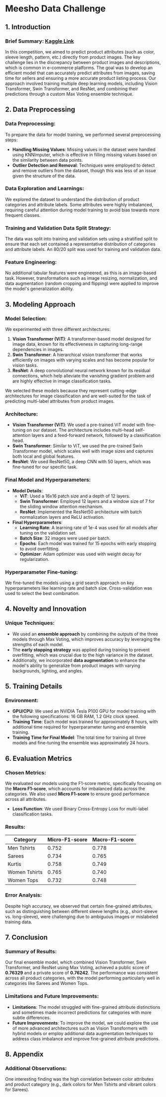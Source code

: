 # Meesho Data Challenge

## 1. Introduction

### Brief Summary: [Kaggle Link](https://www.kaggle.com/competitions/visual-taxonomy)
In this competition, we aimed to predict product attributes (such as color, sleeve length, pattern, etc.) directly from product images. The key challenge lies in the discrepancy between product images and descriptions, which is common in e-commerce platforms. The goal was to develop an efficient model that can accurately predict attributes from images, saving time for sellers and ensuring a more accurate product listing process. Our approach involved training multiple deep learning models, including Vision Transformer, Swin Transformer, and ResNet, and combining their predictions through a custom Max Voting ensemble technique.

## 2. Data Preprocessing

### Data Preprocessing:
To prepare the data for model training, we performed several preprocessing steps:
- **Handling Missing Values**: Missing values in the dataset were handled using KNNImputer, which is effective in filling missing values based on the similarity between data points.
- **Outlier Detection and Removal**: Techniques were employed to detect and remove outliers from the dataset, though this was less of an issue given the structure of the data.

### Data Exploration and Learnings:
We explored the dataset to understand the distribution of product categories and attribute labels. Some attributes were highly imbalanced, requiring careful attention during model training to avoid bias towards more frequent classes.

### Training and Validation Data Split Strategy:
The data was split into training and validation sets using a stratified split to ensure that each set contained a representative distribution of categories and attribute labels. An 80/20 split was used for training and validation data.

### Feature Engineering:
No additional tabular features were engineered, as this is an image-based task. However, transformations such as image resizing, normalization, and data augmentation (random cropping and flipping) were applied to improve the model's generalization ability.

## 3. Modeling Approach

### Model Selection:
We experimented with three different architectures:
1. **Vision Transformer (ViT)**: A transformer-based model designed for image data, known for its effectiveness in capturing long-range dependencies in images.
2. **Swin Transformer**: A hierarchical vision transformer that works efficiently on images with varying scales and has become popular for vision tasks.
3. **ResNet**: A deep convolutional neural network known for its residual connections, which help alleviate the vanishing gradient problem and are highly effective in image classification tasks.

We selected these models because they represent cutting-edge architectures for image classification and are well-suited for the task of predicting multi-label attributes from product images.

### Architecture:
- **Vision Transformer (ViT)**: We used a pre-trained ViT model with fine-tuning on our dataset. The architecture includes multi-head self-attention layers and a feed-forward network, followed by a classification head.
- **Swin Transformer**: Similar to ViT, we used the pre-trained Swin Transformer model, which scales well with image sizes and captures both local and global features.
- **ResNet**: We used ResNet50, a deep CNN with 50 layers, which was fine-tuned for our specific task.

### Final Model and Hyperparameters:
- **Model Details**:
  - **ViT**: Used a 16x16 patch size and a depth of 12 layers.
  - **Swin Transformer**: Employed 12 layers and a window size of 7 for the sliding window attention mechanism.
  - **ResNet**: Implemented the ResNet50 architecture with batch normalization layers and ReLU activation.
- **Final Hyperparameters**:
  - **Learning Rate**: A learning rate of 1e-4 was used for all models after tuning on the validation set.
  - **Batch Size**: 32 images were used per batch.
  - **Epochs**: Each model was trained for 15 epochs with early stopping to avoid overfitting.
  - **Optimizer**: Adam optimizer was used with weight decay for regularization.

### Hyperparameter Fine-tuning:
We fine-tuned the models using a grid search approach on key hyperparameters like learning rate and batch size. Cross-validation was used to select the best combination.

## 4. Novelty and Innovation

### Unique Techniques:
- We used an **ensemble approach** by combining the outputs of the three models through Max Voting, which improves accuracy by leveraging the strengths of each model.
- The **early stopping strategy** was applied during training to prevent overfitting, which was crucial due to the high variance in the dataset.
- Additionally, we incorporated **data augmentation** to enhance the model's ability to generalize from product images with varying backgrounds, lighting, and angles.

## 5. Training Details

### Environment:
- **GPU/CPU**: We used an NVIDIA Tesla P100 GPU for model training with the following specifications: 16 GB RAM, 1.2 GHz clock speed.
- **Training Time**: Each model was trained for approximately 8 hours, with additional time required for hyperparameter tuning and ensemble training.
- **Training Time for Final Model**: The total time for training all three models and fine-tuning the ensemble was approximately 24 hours.

## 6. Evaluation Metrics

### Chosen Metrics:
We evaluated our models using the F1-score metric, specifically focusing on the **Macro F1-score**, which accounts for imbalanced data across the categories. We also used **Micro F1-score** to ensure good performance across all attributes.
- **Loss Function**: We used Binary Cross-Entropy Loss for multi-label classification tasks.

### Results:

| Category      | Micro-F1-score | Macro-F1-score |
|---------------|----------------|----------------|
| Men Tshirts   | 0.752          | 0.778          |
| Sarees        | 0.734          | 0.765          |
| Kurtis        | 0.758          | 0.749          |
| Women Tshirts | 0.765          | 0.740          |
| Women Tops    | 0.732          | 0.748          |

### Error Analysis:
Despite high accuracy, we observed that certain fine-grained attributes, such as distinguishing between different sleeve lengths (e.g., short-sleeve vs. long-sleeve), were challenging due to ambiguous images or mislabeled training data.

## 7. Conclusion

### Summary of Results:
Our final ensemble model, which combined Vision Transformer, Swin Transformer, and ResNet using Max Voting, achieved a public score of **0.76329** and a private score of **0.76242**. The performance was consistent across all product categories, with the model performing particularly well in categories like Sarees and Women Tops.

### Limitations and Future Improvements:
- **Limitations**: The model struggled with fine-grained attribute distinctions and sometimes made incorrect predictions for categories with more subtle differences.
- **Future Improvements**: To improve the model, we could explore the use of more advanced architectures such as Vision Transformers with hybrid models or employ additional data augmentation techniques to address class imbalance and improve fine-grained attribute predictions.

## 8. Appendix

### Additional Observations:
One interesting finding was the high correlation between color attributes and product category (e.g., dark colors for Men Tshirts and vibrant colors for Sarees).
